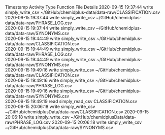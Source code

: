 Timestamp	Activity Type	Function	File	Details
2020-09-15 19:37:44	write	simply_write_csv	~/GitHub/chemidplus-data/data-raw/CLASSIFICATION.csv	
2020-09-15 19:37:44	write	simply_write_csv	~/GitHub/chemidplus-data/data-raw/PHRASE_LOG.csv	
2020-09-15 19:37:44	write	simply_write_csv	~/GitHub/chemidplus-data/data-raw/SYNONYMS.csv	
2020-09-15 19:44:49	write	simply_write_csv	~/GitHub/chemidplus-data/data-raw/CLASSIFICATION.csv	
2020-09-15 19:44:49	write	simply_write_csv	~/GitHub/chemidplus-data/data-raw/PHRASE_LOG.csv	
2020-09-15 19:44:49	write	simply_write_csv	~/GitHub/chemidplus-data/data-raw/SYNONYMS.csv	
2020-09-15 19:49:16	write	simply_write_csv	~/GitHub/chemidplus-data/data-raw/CLASSIFICATION.csv	
2020-09-15 19:49:16	write	simply_write_csv	~/GitHub/chemidplus-data/data-raw/PHRASE_LOG.csv	
2020-09-15 19:49:16	write	simply_write_csv	~/GitHub/chemidplus-data/data-raw/SYNONYMS.csv	
2020-09-15 19:49:19	read	simply_read_csv	CLASSIFICATION.csv	
2020-09-15 20:06:18	write	simply_write_csv	~/GitHub/chemidplusData/data-raw/CLASSIFICATION.csv	
2020-09-15 20:06:18	write	simply_write_csv	~/GitHub/chemidplusData/data-raw/PHRASE_LOG.csv	
2020-09-15 20:06:18	write	simply_write_csv	~/GitHub/chemidplusData/data-raw/SYNONYMS.csv	
